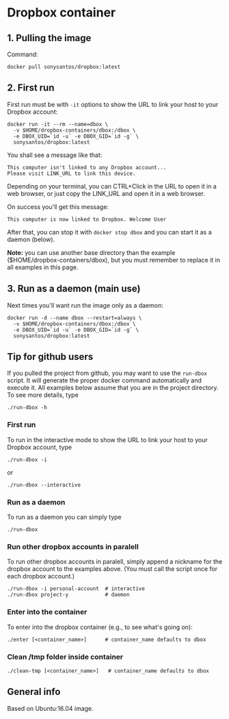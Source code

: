 # Dropbox container

## 1. Pulling the image

Command:

    docker pull sonysantos/dropbox:latest


## 2. First run

First run must be with `-it` options to show the URL to link your host to your Dropbox account:

    docker run -it --rm --name=dbox \
      -v $HOME/dropbox-containers/dbox:/dbox \
      -e DBOX_UID=`id -u` -e DBOX_GID=`id -g` \
      sonysantos/dropbox:latest


You shall see a message like that:

    This computer isn't linked to any Dropbox account...
    Please visit LINK_URL to link this device.


Depending on your terminal, you can CTRL+Click in the URL to open it in a web browser, or just copy the LINK_URL and open it in a web browser.

On success you'll get this message:

    This computer is now linked to Dropbox. Welcome User


After that, you can stop it with `docker stop dbox` and you can start it as a daemon (below).

**Note:** you can use another base directory than the example ($HOME/dropbox-containers/dbox), but you must remember to replace it in all examples in this page.

## 3. Run as a daemon (main use)

Next times you'll want run the image only as a daemon:

    docker run -d --name dbox --restart=always \
      -v $HOME/dropbox-containers/dbox:/dbox \
      -e DBOX_UID=`id -u` -e DBOX_GID=`id -g` \
      sonysantos/dropbox:latest


## Tip for github users

If you pulled the project from github, you may want to use the `run-dbox` script. It will generate the proper docker command automatically and execute it. All examples below assume that you are in the project directory. To see more details, type

    ./run-dbox -h

### First run

To run in the interactive mode to show the URL to link your host to your Dropbox account, type

    ./run-dbox -i

or

    ./run-dbox --interactive

### Run as a daemon

To run as a daemon you can simply type

    ./run-dbox

### Run other dropbox accounts in paralell

To run other dropbox accounts in paralell, simply append a nickname for the dropbox account to the examples above. (You must call the script once for each dropbox account.)

    ./run-dbox -i personal-account  # interactive
    ./run-dbox project-y            # daemon

### Enter into the container

To enter into the dropbox container (e.g., to see what's going on):

    ./enter [<container_name>]      # container_name defaults to dbox

### Clean /tmp folder inside container

    ./clean-tmp [<container_name>]   # container_name defaults to dbox

## General info

Based on Ubuntu:16.04 image.
